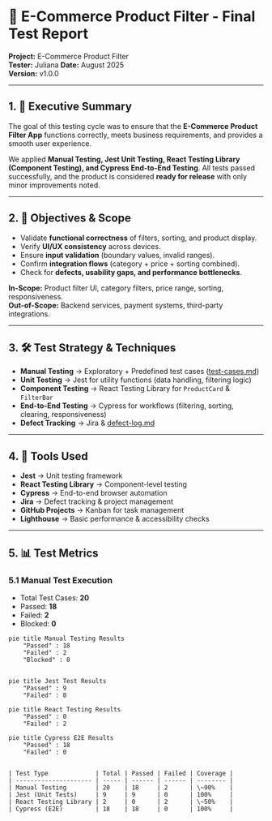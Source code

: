 # 🧪 E-Commerce Product Filter - Final Test Report 

**Project:** E-Commerce Product Filter  
**Tester:**  Juliana
**Date:** August 2025  
**Version:** v1.0.0  

---

## 1. 📌 Executive Summary
The goal of this testing cycle was to ensure that the **E-Commerce Product Filter App** functions correctly, meets business requirements, and provides a smooth user experience.  

We applied **Manual Testing, Jest Unit Testing, React Testing Library (Component Testing), and Cypress End-to-End Testing**. All tests passed successfully, and the product is considered **ready for release** with only minor improvements noted.

---

## 2. 🎯 Objectives & Scope
- Validate **functional correctness** of filters, sorting, and product display.  
- Verify **UI/UX consistency** across devices.  
- Ensure **input validation** (boundary values, invalid ranges).  
- Confirm **integration flows** (category + price + sorting combined).  
- Check for **defects, usability gaps, and performance bottlenecks**.  

**In-Scope:** Product filter UI, category filters, price range, sorting, responsiveness.  
**Out-of-Scope:** Backend services, payment systems, third-party integrations.  

---

## 3. 🛠 Test Strategy & Techniques
- **Manual Testing** → Exploratory + Predefined test cases ([test-cases.md](./test-cases.md))  
- **Unit Testing** → Jest for utility functions (data handling, filtering logic)  
- **Component Testing** → React Testing Library for `ProductCard` & `FilterBar`  
- **End-to-End Testing** → Cypress for workflows (filtering, sorting, clearing, responsiveness)  
- **Defect Tracking** → Jira & [defect-log.md](./defect-log.md)  

---

## 4. 📂 Tools Used
- **Jest** → Unit testing framework  
- **React Testing Library** → Component-level testing  
- **Cypress** → End-to-end browser automation  
- **Jira** → Defect tracking & project management  
- **GitHub Projects** → Kanban for task management  
- **Lighthouse** → Basic performance & accessibility checks  

---

## 5. 📊 Test Metrics

### 5.1 Manual Test Execution
- Total Test Cases: **20**  
- Passed: **18**  
- Failed: **2**  
- Blocked: **0**  

```mermaid
pie title Manual Testing Results
    "Passed" : 18
    "Failed" : 2
    "Blocked" : 0


pie title Jest Test Results
    "Passed" : 9
    "Failed" : 0

pie title React Testing Results
    "Passed" : 0
    "Failed" : 2

pie title Cypress E2E Results
    "Passed" : 18
    "Failed" : 0


| Test Type             | Total | Passed | Failed | Coverage |
| --------------------- | ----- | ------ | ------ | -------- |
| Manual Testing        | 20    | 18     | 2      | \~90%    |
| Jest (Unit Tests)     | 9     | 9      | 0      | 100%     |
| React Testing Library | 2     | 0      | 2      | \~50%    |
| Cypress (E2E)         | 18    | 18     | 0      | 100%     |
